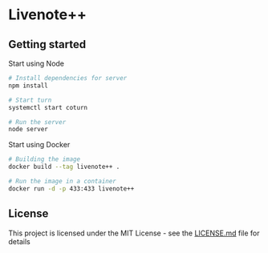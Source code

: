 # Livenote++

## Getting started

Start using Node

```bash
# Install dependencies for server
npm install

# Start turn
systemctl start coturn

# Run the server
node server
```

Start using Docker

```bash
# Building the image
docker build --tag livenote++ .

# Run the image in a container
docker run -d -p 433:433 livenote++
```

## License

This project is licensed under the MIT License - see the [LICENSE.md](LICENSE) file for details